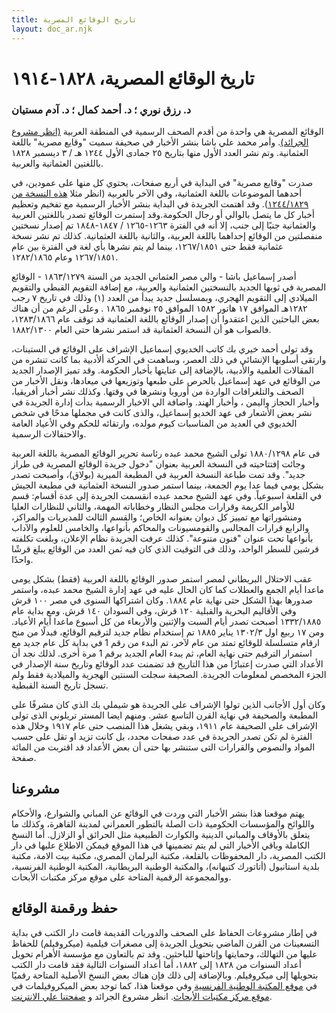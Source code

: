 ```yaml
---
title: تاريخ الوقائع المصرية
layout: doc_ar.njk
---
```


# تاريخ الوقائع المصرية، ١٨٢٨-١٩١٤ 

### د. رزق نوري ؛ د. أحمد كمال ؛ د. آدم مستيان

الوقائع المصرية هي واحدة من أقدم الصحف الرسمية في المنطقة العربية [(انظر مشروع الجرائد)](https://projectjaraid.github.io/pages/chrono.html).
وأمر محمد علي باشا بنشر الأخبار في صحيفة سميت "وقايع مصرية" باللغة العثمانية. وتم نشر العدد الأول منها بتاريخ ٢٥ جمادى الأول ١٢٤٤ هـ / ٣ ديسمبر ١٨٢٨ باللغتين العثمانية والعربية.

 
صدرت "وقايع مصرية" في البداية في أربع صفحات، يحتوي كل منها على عمودين، في أحدهما الموضوعات باللغة العثمانية، وفي الآخر بالعربية (انظر مثلا [هذه النسخة من ١٢٤٤/١٨٢٩](https://gallica.bnf.fr/ark:/12148/bpt6k12150259)). وقد اهتمت الجريدة في البداية بنشر الأخبار الرسمية مع تفخيم وتعظيم أخبار كل ما يتصل بالوالي أو رجال الحكومة.وقد إستمرت الوقائع تصدر باللغتين العربية والعثمانية جنبًا إلى جنب، إلا أنه في الفترة ١٢٦٣-١٢٦٥ / ١٨٤٧-١٨٤٨ تم إصدار نسختين منفصلتين من الوقائع إحداهما باللغة العربية، والثانية باللغة العثمانية. كذلك تم نشر نسخة عثمانية فقط حتى ١٢٦٧/١٨٥١، بينما لم يتم نشرها بأي لغة في الفترة بين عام ١٢٦٧/١٨٥١ وعام ١٢٨٢/١٨٦٥.

أصدر إسماعيل باشا - والي مصر العثماني الجديد من السنة ١٨٦٣/١٢٧٩ - الوقائع المصرية في ثوبها الجديد بالنسختين العثمانية والعربية، مع إضافة التقويم القبطي والتقويم الميلادي إلى التقويم الهجري، وبمسلسل جديد يبدأ من العدد (١) وذلك في تاريخ ٧ رجب ١٢٨٢هـ الموافق ١٧ هاتور ١٥٨٢  الموافق ٢٥ نوفمبر ١٨٦٥ . وعلى الرغم من أن هناك بعض الباحثين الذين اعتقدوا أن إصدار الوقائع باللغة العثمانية قد توقف عام ١٢٨٣/١٨٦٦، فالصواب هو أن النسخة العثمانية قد استمر نشرها حتى العام ١٨٨٢/١٣٠٠.



وقد تولى أحمد خيري بك كاتب الخديوي إسماعيل الإشراف على الوقائع في الستينات، وارتقى أسلوبها الإنشائي في ذلك العصر، وساهمت في الحركة ألأدبية بما كانت تنشره من المقالات العلمية والأدبية، بالإضافة إلى عنايتها بأخبار الحكومة.  وقد تميز الإصدار الجديد من الوقائع في عهد إسماعيل بالحرص على طبعها وتوزيعها في ميعادها، ونقل الأخبار من الصحف والتلغرافات الواردة من أوروبا ونشرها في وقتها. وكذلك نشر أخبار أفريقيا، وأخبار الحجاز واليمن ، وأخبار الهند. واضافة الي الاخبار الرسمية بدأت إدارة الجريدة في نشر بعض الأشعار  فى عهد الخديو إسماعيل، والذى كانت في مجملها مدحًا في شخص الخديوي في العديد من المناسبات كيوم مولده، وارتقائه للحكم وفي الأعياد العامة والاحتفالات الرسمية.

فى عام ١٨٨٠/١٢٩٨ تولى الشيخ محمد عبده رئاسة تحرير الوقائع المصرية باللغة العربية وجائت إفتتاحيته في النسخة العربية بعنوان "دخول جريدة الوقائع المصرية فى طراز جديد". وقد تمت طباعة النسخة العربية في المطبعة الميرية (بولاق)، وأصبحت تصدر بشكل يومي فيما عدا يوم الجمعة، بينما استمر صدور النسخة العثمانية في مطبعة الجيش في القلعة اسبوعياً. وفي عهد الشيخ محمد عبده انقسمت الجريدة إلى عدة أقسام: قسم للأوامر الكريمة وقرارات مجلس النظار وخطاباته المهمة، والثاني للنظارات العليا ومنشوراتها مع تمييز كل ديوان بعنوانه الخاص؛ والقسم الثالث للمديريات والمراكز، والرابع قرارات المجالس والقومسيونات والمحاكم بأنواعها، والخامس للعلوم والآداب بأنواعها تحت عنوان "فنون متنوعة". كذلك عرفت الجريدة نظام الإعلان، وبلغت تكلفته قرشين للسطر الواحد، وذلك فى التوقيت الذي كان فيه ثمن العدد من الوقائع يبلغ قرشًا واحدًا. 

عقب الاحتلال البريطاني لمصر استمر صدور الوقائع باللغة العربية (فقط) بشكل يومى ماعدا أيام الجمع والعطلات كما كان الحال عليه في عهد إدارة الشيخ محمد عبده، واستمر صدورها بهذا الشكل حتى نهاية عام ١٨٨٤. وكان اشتراكها السنوى في مصر ١٠٠ قرش وفي الأقاليم البحرية والقبلية ١٢٠ قرش، وفي السودان ١٤٠ قرش.   ومع بداية عام ١٣٣٢/١٨٨٥ أصبحت تصدر أيام السبت والإثنين والأربعاء من كل أسبوع ماعدا أيام الأعياد. ومن ١٧ ربيع اول ١٣٠٢/٣ يناير ١٨٨٥ تم إستخدام نظام جديد لترقيم الوقائع، فبدلًا من منح ارقام متسلسلة للوقائع تمتد من عام لآخر، تم البدء من رقم 1 في بداية كل عام جديد مع استمرار الترقيم حتى نهاية العام، ثم يبدء العام الجديد برقم 1 مرة أخرى. لذلك نجد أن الأعداد التي صدرت إعتبارًا من هذا التاريخ قد تضمنت عدد الوقائع وتاريخ سنة الإصدار في الجزء المخصص لمعلومات الجريدة. الصحيفة سجلت السنتين الهجرية والميلادية فقط ولم تسجل تاريخ السنة القبطية.


وكان أول الأجانب الذين تولوا الإشراف على الجريدة هو شيملي بك الذي كان مشرفًا على المطبعة والصحيفة في نهاية القرن التاسع عشر. ومنهم ايضا المستر تريلوني الذى تولى الإشراف على الصحيفة عام ١٩١١، وبقي يشغل هذا المنصب حتى عام ١٩١٧    وخلال هذه الفترة لم تكن تصدر الجريدة في عدد صفحات محدد، بل كانت تزيد او تقل على حسب المواد والنصوص والقرارات التى ستنشر بها حتى أن بعض الأعداد قد اقتربت من المائة صفحة.

## مشروعنا

يهتم موقعنا هذا بنشر الأخبار التي وردت في الوقائع عن المباني والشوارع، والأحكام واللوائح والمؤسسات الحكومية ذات الصلة بالتطور العمراني لمدينة القاهرة، وكذلك ما يتعلق بالأوقاف والمباني الدينية والكوارث الطبيعية مثل الحرائق أو الزلازل. أما النسخ الكاملة وباقي الأخبار التي لم يتم تضمينها في هذا الموقع فيمكن الاطلاع عليها في دار الكتب المصرية، دار المحفوظات بالقلعة، مكتبة البرلمان المصري، مكتبة بيت الامة، مكتبة بلدية استانبول (أتاتورك كتبهانه)، والمكتبة الوطنية البريطانية، المكتبة الوطنية الفرنسية، ووالمجموعة الرقمية المتاحة على موقع مركز مكتبات الأبحاث.

## حفظ ورقمنة الوقائع

في إطار مشروعات الحفاظ على الصحف والدوريات القديمة قامت دار الكتب في بداية التسعينات من القرن الماضي بتحويل الجريدة إلى مصغرات فيلمية (ميكروفيلم) للحفاظ عليها من التهالك، وحمايتها وإتاحتها للباحثين. وقد تم بالتعاون مع مؤسسة الأهرام تحويل أعداد السنوات من ١٨٢٨ إلى ١٨٨٢، أما أعداد السنوات التالية فقد قامت دار الكتب بتحويلها إلى ميكروفيلم. وبالإضافة إلى ذلك فإن هناك بعض النسخ الأصلية المتاحة رقميًا في [موقع المكتبة الوطنية الفرنسية](https://gallica.bnf.fr/ark:/12148/cb39902117n/date) وفي موقعنا هذا، كما توجد بعض الميكروفيلمات في [موقع مركز مكتبات الأبحاث](http://ddsnext.crl.edu/titles/260/items). انظر مشروع الجرائد و [صفحتنا علي الانترنت](https://cairemoderne.hypotheses.org/).






